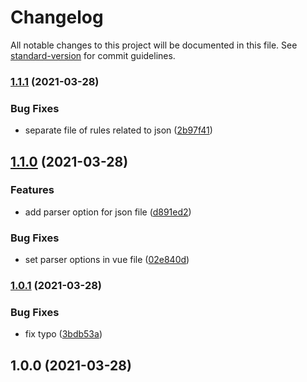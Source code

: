 # Changelog

All notable changes to this project will be documented in this file. See [standard-version](https://github.com/conventional-changelog/standard-version) for commit guidelines.

### [1.1.1](https://www.github.com/mnao305/eslint-config/compare/v1.1.0...v1.1.1) (2021-03-28)


### Bug Fixes

* separate file of rules related to json ([2b97f41](https://www.github.com/mnao305/eslint-config/commit/2b97f41c516f15229b45fb76278b500ce2fc4e13))

## [1.1.0](https://www.github.com/mnao305/eslint-config/compare/v1.0.1...v1.1.0) (2021-03-28)


### Features

* add parser option for json file ([d891ed2](https://www.github.com/mnao305/eslint-config/commit/d891ed29bba1caef5b97d01de3832d71e87c36c1))


### Bug Fixes

* set parser options in vue file ([02e840d](https://www.github.com/mnao305/eslint-config/commit/02e840d8088182d1b1e6c8fdd44e80c74ea45d5d))

### [1.0.1](https://www.github.com/mnao305/eslint-config/compare/v1.0.0...v1.0.1) (2021-03-28)


### Bug Fixes

* fix typo ([3bdb53a](https://www.github.com/mnao305/eslint-config/commit/3bdb53a8fe511e9d69dbefe15134a66cdd9ae2e8))

## 1.0.0 (2021-03-28)
